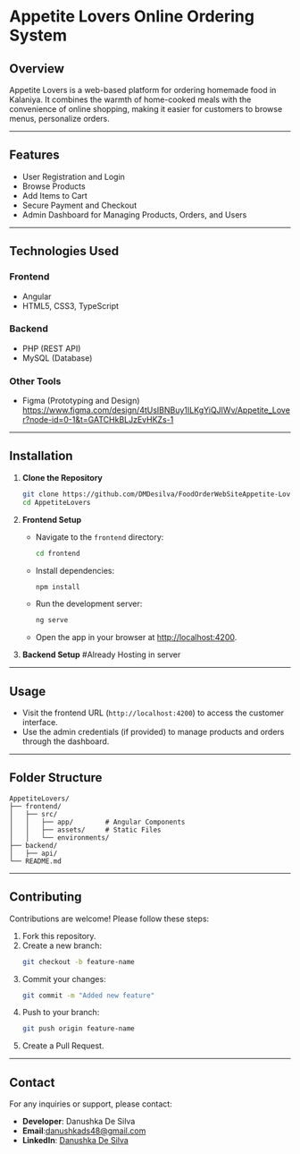 
# **Appetite Lovers Online Ordering System**

## **Overview**  
Appetite Lovers is a web-based platform for ordering homemade food in Kalaniya. It combines the warmth of home-cooked meals with the convenience of online shopping, making it easier for customers to browse menus, personalize orders.

---

## **Features**
- User Registration and Login
- Browse Products
- Add Items to Cart
- Secure Payment and Checkout
- Admin Dashboard for Managing Products, Orders, and Users

---

## **Technologies Used**
### **Frontend**
- Angular
- HTML5, CSS3, TypeScript

### **Backend**
- PHP (REST API)
- MySQL (Database)

### **Other Tools**
- Figma (Prototyping and Design)
https://www.figma.com/design/4tUsIBNBuy1ILKgYiQJIWv/Appetite_Lover?node-id=0-1&t=GATCHkBLJzEvHKZs-1

---

## **Installation**
1. **Clone the Repository**
   ```bash
   git clone https://github.com/DMDesilva/FoodOrderWebSiteAppetite-Lovers.git
   cd AppetiteLovers
   ```

2. **Frontend Setup**
   - Navigate to the `frontend` directory:
     ```bash
     cd frontend
     ```
   - Install dependencies:
     ```bash
     npm install
     ```
   - Run the development server:
     ```bash
     ng serve
     ```
   - Open the app in your browser at [http://localhost:4200](http://localhost:4200).

3. **Backend Setup**
   #Already Hosting in server

---

## **Usage**
- Visit the frontend URL (`http://localhost:4200`) to access the customer interface.
- Use the admin credentials (if provided) to manage products and orders through the dashboard.

---

## **Folder Structure**
```
AppetiteLovers/
├── frontend/
│   ├── src/
│   │   ├── app/        # Angular Components
│   │   ├── assets/     # Static Files
│   │   └── environments/
├── backend/
│   ├── api/    
└── README.md
```

---

## **Contributing**
Contributions are welcome! Please follow these steps:
1. Fork this repository.
2. Create a new branch:
   ```bash
   git checkout -b feature-name
   ```
3. Commit your changes:
   ```bash
   git commit -m "Added new feature"
   ```
4. Push to your branch:
   ```bash
   git push origin feature-name
   ```
5. Create a Pull Request.

---

## **Contact**
For any inquiries or support, please contact:
- **Developer**: Danushka De Silva  
- **Email**:danushkads48@gmail.com
- **LinkedIn**: [Danushka De Silva](https://www.linkedin.com/in/danushka-de-silva)
